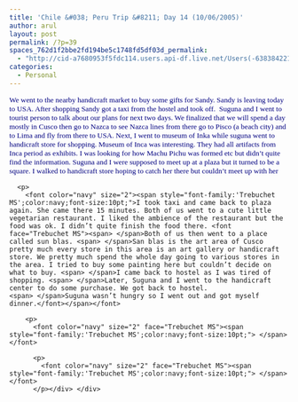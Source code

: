```yaml
---
title: 'Chile &#038; Peru Trip &#8211; Day 14 (10/06/2005)'
author: arul
layout: post
permalink: /?p=39
spaces_762d1f2bbe2fd194be5c1748fd5df03d_permalink:
  - "http://cid-a7680953f5fdc114.users.api-df.live.net/Users(-6383842215583694572)/Blogs('A7680953F5FDC114!113')/Entries('A7680953F5FDC114!476')?authkey=NzXxYOsM*PI%24"
categories:
  - Personal
---
```

<div id="msgcns!A7680953F5FDC114!476" class="bvMsg">
  <div>
    <p>
      <font color="navy" size="2"><span style="font-family:'Trebuchet MS';color:navy;font-size:10pt;">We went to the nearby handicraft market to buy some gifts for Sandy. Sandy is leaving today to USA. After shopping Sandy got a taxi from the hostel and took off. <font face="Trebuchet MS"><span> </span>Suguna and I went to tourist person to talk about our plans for next two days. We finalized that we will spend a day mostly in Cusco then go to Nazca to see Nazca lines from there go to Pisco (a beach city) and to Lima and fly from there to USA. Next, I went to museum of Inka while suguna went to handicraft store for shopping. Museum of Inca was interesting. They had all artifacts from Inca period as exhibits. I was looking for how Machu Pichu was formed etc but didn’t quite find the information. Suguna and I were supposed to meet up at a plaza but it turned to be a square. I walked to handicraft store hoping to catch her there but couldn’t meet up with her</font></span></font> 
      
      <p>
        <font color="navy" size="2"><span style="font-family:'Trebuchet MS';color:navy;font-size:10pt;">I took taxi and came back to plaza again. She came there 15 minutes. Both of us went to a cute little vegetarian restaurant. I liked the ambience of the restaurant but the food was ok. I didn’t quite finish the food there. <font face="Trebuchet MS"><span> </span>Both of us then went to a place called sun blas. <span> </span>San blas is the art area of Cusco pretty much every store in this area is an art gallery or handicraft store. We pretty much spend the whole day going to various stores in the area. I tried to buy some painting here but couldn’t decide on what to buy. <span> </span>I came back to hostel as I was tired of shopping. <span> </span>Later, Suguna and I went to the handicraft center to do some purchase. We got back to hostel. <span> </span>Suguna wasn’t hungry so I went out and got myself dinner.</font></span></font> 
        
        <p>
          <font color="navy" size="2" face="Trebuchet MS"><span style="font-family:'Trebuchet MS';color:navy;font-size:10pt;"> </span></font> 
          
          <p>
            <font color="navy" size="2" face="Trebuchet MS"><span style="font-family:'Trebuchet MS';color:navy;font-size:10pt;"> </span></font>
          </p></div> </div>